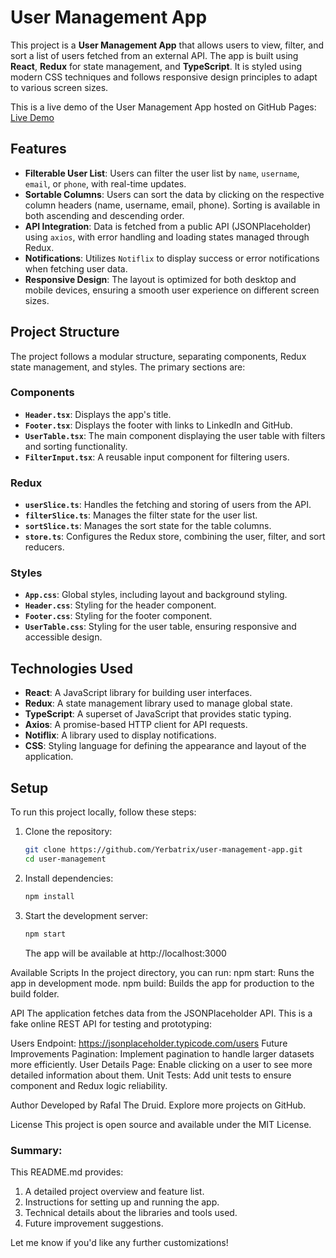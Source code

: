 # User Management App

This project is a **User Management App** that allows users to view, filter, and sort a list of users fetched from an external API. The app is built using **React**, **Redux** for state management, and **TypeScript**. It is styled using modern CSS techniques and follows responsive design principles to adapt to various screen sizes.

This is a live demo of the User Management App hosted on GitHub Pages:  
[Live Demo](https://yerbatrix.github.io/smart-it-dev-assignment/)

## Features

- **Filterable User List**: Users can filter the user list by `name`, `username`, `email`, or `phone`, with real-time updates.
- **Sortable Columns**: Users can sort the data by clicking on the respective column headers (name, username, email, phone). Sorting is available in both ascending and descending order.
- **API Integration**: Data is fetched from a public API (JSONPlaceholder) using `axios`, with error handling and loading states managed through Redux.
- **Notifications**: Utilizes `Notiflix` to display success or error notifications when fetching user data.
- **Responsive Design**: The layout is optimized for both desktop and mobile devices, ensuring a smooth user experience on different screen sizes.

## Project Structure

The project follows a modular structure, separating components, Redux state management, and styles. The primary sections are:

### Components

- **`Header.tsx`**: Displays the app's title.
- **`Footer.tsx`**: Displays the footer with links to LinkedIn and GitHub.
- **`UserTable.tsx`**: The main component displaying the user table with filters and sorting functionality.
- **`FilterInput.tsx`**: A reusable input component for filtering users.

### Redux

- **`userSlice.ts`**: Handles the fetching and storing of users from the API.
- **`filterSlice.ts`**: Manages the filter state for the user list.
- **`sortSlice.ts`**: Manages the sort state for the table columns.
- **`store.ts`**: Configures the Redux store, combining the user, filter, and sort reducers.

### Styles

- **`App.css`**: Global styles, including layout and background styling.
- **`Header.css`**: Styling for the header component.
- **`Footer.css`**: Styling for the footer component.
- **`UserTable.css`**: Styling for the user table, ensuring responsive and accessible design.

## Technologies Used

- **React**: A JavaScript library for building user interfaces.
- **Redux**: A state management library used to manage global state.
- **TypeScript**: A superset of JavaScript that provides static typing.
- **Axios**: A promise-based HTTP client for API requests.
- **Notiflix**: A library used to display notifications.
- **CSS**: Styling language for defining the appearance and layout of the application.

## Setup

To run this project locally, follow these steps:

1. Clone the repository:

   ```bash
   git clone https://github.com/Yerbatrix/user-management-app.git
   cd user-management
   ```

2. Install dependencies:
   ```bash
   npm install
   ```
3. Start the development server:
   ```bash
   npm start
   ```
   The app will be available at http://localhost:3000

Available Scripts
In the project directory, you can run:
npm start: Runs the app in development mode.
npm build: Builds the app for production to the build folder.

API
The application fetches data from the JSONPlaceholder API. This is a fake online REST API for testing and prototyping:

Users Endpoint: https://jsonplaceholder.typicode.com/users
Future Improvements
Pagination: Implement pagination to handle larger datasets more efficiently.
User Details Page: Enable clicking on a user to see more detailed information about them.
Unit Tests: Add unit tests to ensure component and Redux logic reliability.

Author
Developed by Rafal The Druid.
Explore more projects on GitHub.

License
This project is open source and available under the MIT License.

### Summary:

This README.md provides:

1. A detailed project overview and feature list.
2. Instructions for setting up and running the app.
3. Technical details about the libraries and tools used.
4. Future improvement suggestions.

Let me know if you'd like any further customizations!
